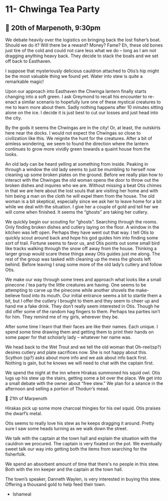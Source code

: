 # 11- Chwinga Tea Party

## 📅 20th of Marpenoth, 9:30pm

We debate heavily over the logistics on bringing back the lost fisher’s boat. Should we do it? Will there be a reward? Money? Fame? Eh, these old bones just tire of the cold and could not care less what we do – long as I am not dragging anything heavy back. They decide to stack the boats and we set off back to Easthaven.

I suppose that mysteriously delicious cauldron attached to Otis’s hip might be the most valuable thing we found yet. Water into stew is quite a remarkable magic!

Upon our approach into Easthaven the Chwinga lantern finally starts changing into a soft green. I ask Greymond to recall his encounter to re-enact a similar scenario to hopefully lure one of these mystical creatures to me to learn more about them. Sadly nothing happens after 10 minutes sitting alone on the ice. I decide it is just best to cut our losses and just head into the city.

By the gods it seems the Chwingas are in the city! Or, at least, the outskirts here near the docks. I would not expect the Chwingas so close to civilization like this. We reignite the hunt for the creatures. After a bit of aimless wondering, we seem to found the direction where the lantern continues to grow more vividly green towards a quaint house from the looks.

An old lady can be heard yelling at something from inside. Peaking in through a window the old lady seems to just be mumbling to herself now cleaning up some broken plates on the ground. Before we really plan how to interact with the Chwingas the old woman opens the door to throw out the broken dishes and inquires who we are. Without missing a beat Otis chimes in that we are here about the lost souls that are visiting her home and with him being a man on the cloth he will expel them from the house. The old woman is a bit skeptical, especially since we ask her to leave home for a bit while we deal with the situation. I give her a couple of gold and tell her we will come when finished. It seems the “ghosts” are taking her cutlery.

We quickly begin our scouting for “ghosts”. Searching through the rooms. Only finding broken dishes and cutlery laying on the floor. A window in the kitchen was left open. Perhaps they have went out that way. I tell Otis to quickly scout around back and hope his god guides him into finding some sort of trail. Fortune seems to favor us, and Otis points out some small bird like tracks walking through the snow off away from the house. Thinking a larger group would scare these things away Otis guides just me along. The rest of the group was tasked with cleaning up the mess the ghosts left behind. Before leaving I snag some more of the old lady’s cutlery and follow Otis.

We make our way through some trees and approach what looks like a small pinecone / tea party the little creatures are having. One seems to be attempting to carve up the pinecone while another shovels the make-believe food into its mouth. Our initial entrance seems a bit to startle them a bit, but I offer the cutlery I brought to them and they seem to cheer up and hand me a fake drink. They don’t really seem interested in Otis. Though he did offer some of the random hag fingers to them. Perhaps tea parties isn’t for him. They remind me of my girls, wherever they be.

After some time I learn that their faces are like their names. Each unique. I spend some time drawing them and getting them to print their hands on some paper for that scholarly lady – whatever her name was.

We head back to the Wet Trout and we tell the old woman that Oh-reel(sp?) desires cutlery and plate sacrifices now. She is not happy about this. Scython (sp?) asks about more info and we ask about info back first. Nothing is gain, but he knows we will need to chat with the captain first.

We spend the night at the inn where Hirakas summoned his squid owl. Otis lugs up his stew up the stairs, getting some a bit over the place. We get into a small debate with the owner about “free stew.” We plan for a séance in the afternoon and selling a portion of Thodurr’s mead.

📅 21th of Marpenoth

Hirakas pick up some more charcoal thingies for his owl squid. Otis praises the dwarf’s metal.

Otis seems to really love his stew as he keeps dragging it around. Pretty sure I saw some heads turning as we walk down the street.

We talk with the captain at the town hall and explain the situation with the cauldron we procured. The captain is very fixated on the pot. We eventually sweet talk our way into getting both the items from searching for the fisherfolk.

We spend an absorbent amount of time that there's no people in this stew. Both with the inn keeper and the captain at the town hall.

The town’s speaker, Danneth Waylen, is very interested in buying this stew. Offering a thousand gold to help feed their town.

- Ishameal
